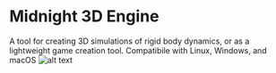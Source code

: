 # Midnight 3D Engine #
A tool for creating 3D simulations of rigid body dynamics, or as a lightweight game creation tool.
Compatibile with Linux, Windows, and macOS
![alt text](https://github.com/jimdox/Midnight/blob/master/engine/res/midnight-prev2.png)




